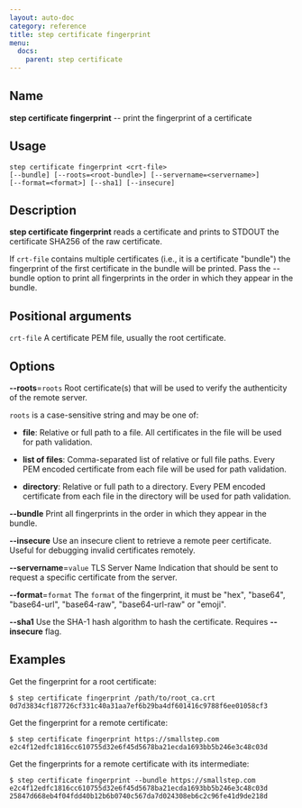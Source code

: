 ```yaml
---
layout: auto-doc
category: reference
title: step certificate fingerprint
menu:
  docs:
    parent: step certificate
---
```


## Name
**step certificate fingerprint** -- print the fingerprint of a certificate

## Usage

```raw
step certificate fingerprint <crt-file>
[--bundle] [--roots=<root-bundle>] [--servername=<servername>] 
[--format=<format>] [--sha1] [--insecure]
```

## Description

**step certificate fingerprint** reads a certificate and prints to STDOUT the
certificate SHA256 of the raw certificate.

If `crt-file` contains multiple certificates (i.e., it is a certificate
"bundle") the fingerprint of the first certificate in the bundle will be
printed. Pass the --bundle option to print all fingerprints in the order in
which they appear in the bundle.

## Positional arguments

`crt-file`
A certificate PEM file, usually the root certificate.

## Options


**--roots**=`roots`
Root certificate(s) that will be used to verify the
authenticity of the remote server.

`roots` is a case-sensitive string and may be one of:

- **file**: Relative or full path to a file. All certificates in the file will be used for path validation.

- **list of files**: Comma-separated list of relative or full file paths. Every PEM encoded certificate from each file will be used for path validation.

- **directory**: Relative or full path to a directory. Every PEM encoded certificate from each file in the directory will be used for path validation.

**--bundle**
Print all fingerprints in the order in which they appear in the bundle.

**--insecure**
Use an insecure client to retrieve a remote peer certificate. Useful for
debugging invalid certificates remotely.

**--servername**=`value`
TLS Server Name Indication that should be sent to request a specific certificate from the server.

**--format**=`format`
The `format` of the fingerprint, it must be "hex", "base64", "base64-url", "base64-raw", "base64-url-raw" or "emoji".

**--sha1**
Use the SHA-1 hash algorithm to hash the certificate. Requires **--insecure** flag.

## Examples

Get the fingerprint for a root certificate:
```shell
$ step certificate fingerprint /path/to/root_ca.crt
0d7d3834cf187726cf331c40a31aa7ef6b29ba4df601416c9788f6ee01058cf3
```

Get the fingerprint for a remote certificate:
```shell
$ step certificate fingerprint https://smallstep.com
e2c4f12edfc1816cc610755d32e6f45d5678ba21ecda1693bb5b246e3c48c03d
```

Get the fingerprints for a remote certificate with its intermediate:
```shell
$ step certificate fingerprint --bundle https://smallstep.com
e2c4f12edfc1816cc610755d32e6f45d5678ba21ecda1693bb5b246e3c48c03d
25847d668eb4f04fdd40b12b6b0740c567da7d024308eb6c2c96fe41d9de218d
```

